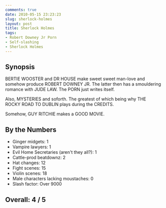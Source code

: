 ```yaml
---
comments: true
date: 2010-05-15 23:23:23
slug: sherlock-holmes
layout: post
title: Sherlock Holmes
tags:
- Robert Downey Jr Porn
- Self-slashing
- Sherlock Holmes
---
```


## Synopsis

BERTIE WOOSTER and DR HOUSE make sweet sweet man-love and somehow produce ROBERT DOWNEY JR.  The latter then has a smouldering romance with JUDE LAW.  The PORN just writes itself.

Also, MYSTERIES and soforth.  The greatest of which being why THE ROCKY ROAD TO DUBLIN plays during the CREDITS.

Somehow, GUY RITCHIE makes a GOOD MOVIE.

## By the Numbers

* Ginger midgets: 1
* Vampire lawyers: 1
* Evil Home Secretaries (aren't they all?): 1
* Cattle-prod beatdownz: 2
* Hat changes: 12
* Fight scenes: 15
* Violin scenes: 18
* Male characters lacking moustaches: 0
* Slash factor: Over 9000

## Overall: 4 / 5
